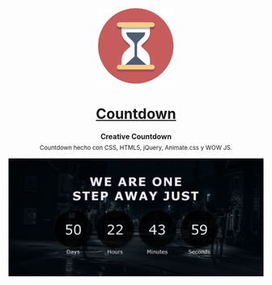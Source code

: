 <p align="center"><img src="https://raw.githubusercontent.com/TaynisRW/Creative-Countdown/main/img/favicon.png" alt="Logo" width="150" height="150" />
</p>
<h1 align="center"><a href="https://countdown.netlify.app/" target="_blank">Countdown</a></h1>
<p align="center"><b>Creative Countdown</b></br>
<sub>Countdown hecho con CSS, HTML5, jQuery, Animate.css y WOW JS.</sub>
</p>

![Demo](https://raw.githubusercontent.com/TaynisRW/Creative-Countdown/main/img/DEMO.png "Demo")